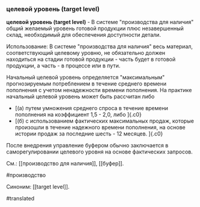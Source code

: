 ### целевой уровень (target level)

**целевой уровень (target level)** - В системе "производства для наличия" общий желаемый уровень готовой продукции плюс незавершенный склад, необходимый для обеспечения доступности детали.

Использование: В системе \"производства для наличия\" весь материал, соответствующий целевому уровню, не обязательно должен находиться на стадии готовой продукции - часть будет в готовой продукции, а часть - в процессе или в пути.

Начальный целевой уровень определяется \"максимальным\" прогнозируемым потреблением в течение среднего времени пополнения с учетом ненадежности времени пополнения. На практике начальный целевой уровень может быть рассчитан либо

-   [(а) путем умножения среднего спроса в течение времени пополнения на коэффициент 1,5 - 2,0, либо ]{.c0}
-   [(б) с использованием фактических максимальных продаж, которые произошли в течение надежного времени пополнения, на основе истории продаж за последние шесть - 12 месяцев. ]{.c0}

После внедрения управление буфером обычно заключается в саморегулировании целевого уровня на основе фактических запросов.

См.: [[производство для наличия]], [[буфер]].

#производство

Синоним: [[target level]].

#translated
